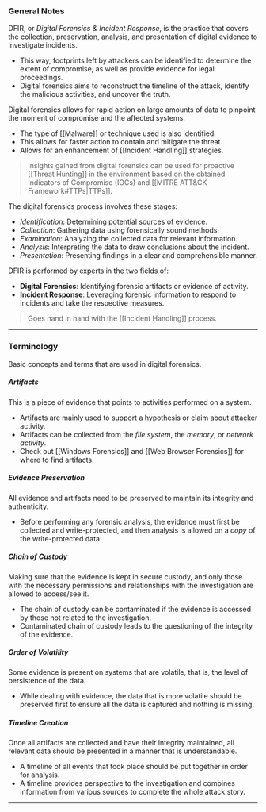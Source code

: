 ### General Notes

DFIR, or *Digital Forensics & Incident Response*, is the practice that covers the collection, preservation, analysis, and presentation of digital evidence to investigate incidents.
- This way, footprints left by attackers can be identified to determine the extent of compromise, as well as provide evidence for legal proceedings.
- Digital forensics aims to reconstruct the timeline of the attack, identify the malicious activities, and uncover the truth.

Digital forensics allows for rapid action on large amounts of data to pinpoint the moment of compromise and the affected systems.
- The type of [[Malware]] or technique used is also identified.
- This allows for faster action to contain and mitigate the threat.
- Allows for an enhancement of [[Incident Handling]] strategies.

> Insights gained from digital forensics can be used for proactive [[Threat Hunting]] in the environment based on the obtained Indicators of Compromise (IOCs) and [[MITRE ATT&CK Framework#TTPs|TTPs]].

The digital forensics process involves these stages:
- *Identification*: Determining potential sources of evidence.
- *Collection*: Gathering data using forensically sound methods.
- *Examination*: Analyzing the collected data for relevant information.
- *Analysis*: Interpreting the data to draw conclusions about the incident.
- *Presentation*: Presenting findings in a clear and comprehensible manner.

DFIR is performed by experts in the two fields of:
- **Digital Forensics**: Identifying forensic artifacts or evidence of activity.
- **Incident Response**: Leveraging forensic information to respond to incidents and take the respective measures.

> Goes hand in hand with the [[Incident Handling]] process.

---
### Terminology

Basic concepts and terms that are used in digital forensics.

##### Artifacts
This is a piece of evidence that points to activities performed on a system.
- Artifacts are mainly used to support a hypothesis or claim about attacker activity.
- Artifacts can be collected from the *file system*, the *memory*, or *network activity*.
- Check out [[Windows Forensics]] and [[Web Browser Forensics]] for where to find artifacts.

##### Evidence Preservation
All evidence and artifacts need to be preserved to maintain its integrity and authenticity.
- Before performing any forensic analysis, the evidence must first be collected and write-protected, and then analysis is allowed on a *copy* of the write-protected data.

##### Chain of Custody
Making sure that the evidence is kept in secure custody, and only those with the necessary permissions and relationships with the investigation are allowed to access/see it.
- The chain of custody can be contaminated if the evidence is accessed by those not related to the investigation.
- Contaminated chain of custody leads to the questioning of the integrity of the evidence.

##### Order of Volatility
Some evidence is present on systems that are volatile, that is, the level of persistence of the data.
- While dealing with evidence, the data that is more volatile should be preserved first to ensure all the data is captured and nothing is missing.

##### Timeline Creation
Once all artifacts are collected and have their integrity maintained, all relevant data should be presented in a manner that is understandable.
- A timeline of all events that took place should be put together in order for analysis.
- A timeline provides perspective to the investigation and combines information from various sources to complete the whole attack story.

---
